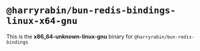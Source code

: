 # `@harryrabin/bun-redis-bindings-linux-x64-gnu`

This is the **x86_64-unknown-linux-gnu** binary for `@harryrabin/bun-redis-bindings`
